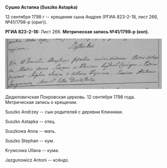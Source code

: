 **Сушко Астапка (Suszko Astapka)**

12 сентября 1798 г -- крещение сына Андрея (РГИА 823-2-18, лист 266,
№41/1798-р (ориг)).

**РГИА 823-2-18:** Лист 266. **Метрическая запись №41/1798-р (коп).**

![](./media/24852e66b5471c723f84d1b9a5ceb9099ec5c1a0.png)

Дедиловичская Покровская церковь. 12 сентября 1798 года. Метрическая
запись о крещении.

Suszko Andrzey -- сын родителей с деревни Клинники.

Suszko Astapka -- отец.

Suszkowa Anna -- мать.

Suszko Stephan -- кум.

Krywcowa Ullana -- кума.

Jazgunowicz Antoni -- ксёндз.
